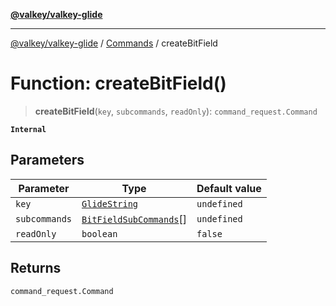 [**@valkey/valkey-glide**](../../README.md)

***

[@valkey/valkey-glide](../../modules.md) / [Commands](../README.md) / createBitField

# Function: createBitField()

> **createBitField**(`key`, `subcommands`, `readOnly`): `command_request.Command`

**`Internal`**

## Parameters

| Parameter | Type | Default value |
| ------ | ------ | ------ |
| `key` | [`GlideString`](../../BaseClient/type-aliases/GlideString.md) | `undefined` |
| `subcommands` | [`BitFieldSubCommands`](../interfaces/BitFieldSubCommands.md)[] | `undefined` |
| `readOnly` | `boolean` | `false` |

## Returns

`command_request.Command`
